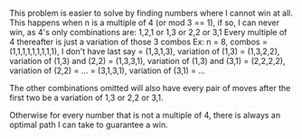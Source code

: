 This problem is easier to solve by finding numbers where I cannot win at all. This happens when n is a multiple of 4 (or mod 3 == 1), if so, I can never win, as 4's only combinations are: 1,2,1 or 1,3 or 2,2 or 3,1
Every multiple of 4 thereafter is just a variation of those 3 combos
Ex: n = 8, combos = (1,1,1,1,1,1,1,1,1), I don't have last say 
                  = (1,3,1,3), variation of (1,3)
                  = (1,3,2,2), variation of (1,3) and (2,2)
                  = (1,3,3,1), variation of (1,3) and (3,1)
                  = (2,2,2,2), variation of (2,2)
                  = ...
                  = (3,1,3,1), variation of (3,1)
                  = ...
                  
The other combinations omitted will also have every pair of moves after the first two be a variation of 1,3 or 2,2 or 3,1.

Otherwise for every number that is not a multiple of 4, there is always an optimal path I can take to guarantee a win.

                  
                  
